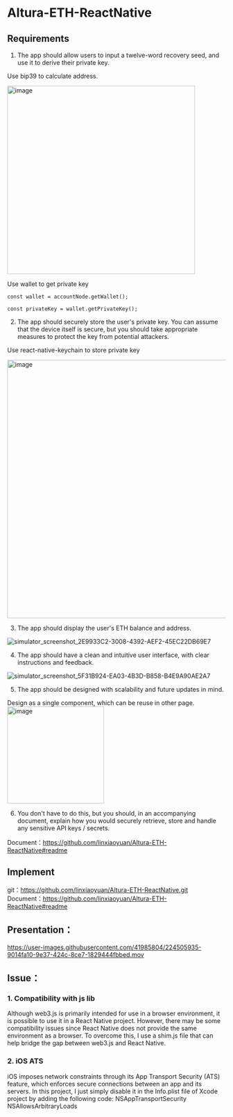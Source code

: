 # Altura-ETH-ReactNative
## Requirements

1. The app should allow users to input a twelve-word recovery seed, and use it to
derive their private key.

Use bip39 to calculate address. 

<img width="433" alt="image" src="https://user-images.githubusercontent.com/41985804/224506076-c28cbbad-ba8b-48d0-bff4-6b46ab170ac5.png">

Use wallet to get private key 

    const wallet = accountNode.getWallet();  
    
    const privateKey = wallet.getPrivateKey();


2. The app should securely store the user's private key. You can assume that the device
itself is secure, but you should take appropriate measures to protect the key from
potential attackers.

Use react-native-keychain to store private key

<img width="594" alt="image" src="https://user-images.githubusercontent.com/41985804/224506194-e47509dd-facc-4a23-89a9-ad9cf5ba526e.png">


3. The app should display the user's ETH balance and address.

![simulator_screenshot_2E9933C2-3008-4392-AEF2-45EC22DB69E7](https://user-images.githubusercontent.com/41985804/224506218-9440ae43-b208-41ae-98c9-abdaac989307.png)



4. The app should have a clean and intuitive user interface, with clear instructions and
feedback.

![simulator_screenshot_5F31B924-EA03-4B3D-B858-B4E9A90AE2A7](https://user-images.githubusercontent.com/41985804/224506326-36ed31cb-18c3-43d7-95fc-76acce3e23ba.png)


5. The app should be designed with scalability and future updates in mind.

Design as a single component, which can be reuse in other page.
<img width="223" alt="image" src="https://user-images.githubusercontent.com/41985804/224506346-e0bbac10-f038-42a0-b999-3f8b4a9f6eaa.png">


6. You don't have to do this, but you should, in an accompanying document, explain
how you would securely retrieve, store and handle any sensitive API keys / secrets.

Document：https://github.com/linxiaoyuan/Altura-ETH-ReactNative#readme

## Implement
git：https://github.com/linxiaoyuan/Altura-ETH-ReactNative.git  
Document：https://github.com/linxiaoyuan/Altura-ETH-ReactNative#readme

## Presentation：


https://user-images.githubusercontent.com/41985804/224505935-9014fa10-9e37-424c-8ce7-1829444fbbed.mov



## Issue：
### 1. Compatibility with js lib
Although web3.js is primarily intended for use in a browser environment, it is possible to use it in a React Native project. However, there may be some compatibility issues since React Native does not provide the same environment as a browser. To overcome this, I use a shim.js file that can help bridge the gap between web3.js and React Native.
### 2. iOS ATS
iOS imposes network constraints through its App Transport Security (ATS) feature, which enforces secure connections between an app and its servers. In this project, I just simply disable it in the Info.plist file of Xcode project by adding the following code:
<key>NSAppTransportSecurity</key>
<dict>
    <key>NSAllowsArbitraryLoads</key>
    <true/>
</dict>




